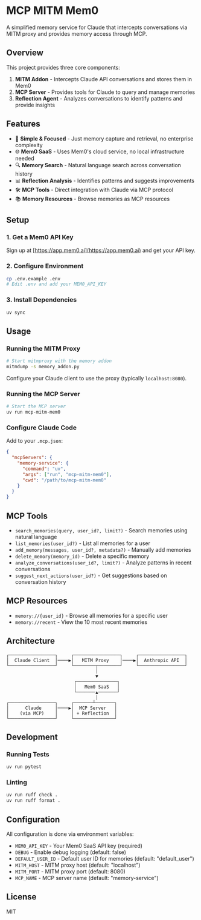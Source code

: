# MCP MITM Mem0

A simplified memory service for Claude that intercepts conversations via MITM proxy and provides memory access through MCP.

## Overview

This project provides three core components:

1. **MITM Addon** - Intercepts Claude API conversations and stores them in Mem0
2. **MCP Server** - Provides tools for Claude to query and manage memories
3. **Reflection Agent** - Analyzes conversations to identify patterns and provide insights

## Features

- 🎯 **Simple & Focused** - Just memory capture and retrieval, no enterprise complexity
- 🌐 **Mem0 SaaS** - Uses Mem0's cloud service, no local infrastructure needed  
- 🔍 **Memory Search** - Natural language search across conversation history
- 📊 **Reflection Analysis** - Identifies patterns and suggests improvements
- 🛠️ **MCP Tools** - Direct integration with Claude via MCP protocol
- 📚 **Memory Resources** - Browse memories as MCP resources

## Setup

### 1. Get a Mem0 API Key

Sign up at [https://app.mem0.ai](https://app.mem0.ai) and get your API key.

### 2. Configure Environment

```bash
cp .env.example .env
# Edit .env and add your MEM0_API_KEY
```

### 3. Install Dependencies

```bash
uv sync
```

## Usage

### Running the MITM Proxy

```bash
# Start mitmproxy with the memory addon
mitmdump -s memory_addon.py
```

Configure your Claude client to use the proxy (typically `localhost:8080`).

### Running the MCP Server

```bash
# Start the MCP server
uv run mcp-mitm-mem0
```

### Configure Claude Code

Add to your `.mcp.json`:

```json
{
  "mcpServers": {
    "memory-service": {
      "command": "uv",
      "args": ["run", "mcp-mitm-mem0"],
      "cwd": "/path/to/mcp-mitm-mem0"
    }
  }
}
```

## MCP Tools

- `search_memories(query, user_id?, limit?)` - Search memories using natural language
- `list_memories(user_id?)` - List all memories for a user
- `add_memory(messages, user_id?, metadata?)` - Manually add memories
- `delete_memory(memory_id)` - Delete a specific memory
- `analyze_conversations(user_id?, limit?)` - Analyze patterns in recent conversations
- `suggest_next_actions(user_id?)` - Get suggestions based on conversation history

## MCP Resources

- `memory://{user_id}` - Browse all memories for a specific user
- `memory://recent` - View the 10 most recent memories

## Architecture

```
┌─────────────────┐     ┌─────────────────┐     ┌─────────────────┐
│  Claude Client  │────▶│   MITM Proxy    │────▶│  Anthropic API  │
└─────────────────┘     └────────┬────────┘     └─────────────────┘
                                 │
                                 ▼
                         ┌───────────────┐
                         │   Mem0 SaaS   │
                         └───────▲───────┘
                                 │
┌─────────────────┐     ┌───────┴───────┐
│      Claude     │────▶│  MCP Server   │
│    (via MCP)    │     │ + Reflection  │
└─────────────────┘     └───────────────┘
```

## Development

### Running Tests

```bash
uv run pytest
```

### Linting

```bash
uv run ruff check .
uv run ruff format .
```

## Configuration

All configuration is done via environment variables:

- `MEM0_API_KEY` - Your Mem0 SaaS API key (required)
- `DEBUG` - Enable debug logging (default: false)
- `DEFAULT_USER_ID` - Default user ID for memories (default: "default_user")
- `MITM_HOST` - MITM proxy host (default: "localhost")
- `MITM_PORT` - MITM proxy port (default: 8080)
- `MCP_NAME` - MCP server name (default: "memory-service")

## License

MIT